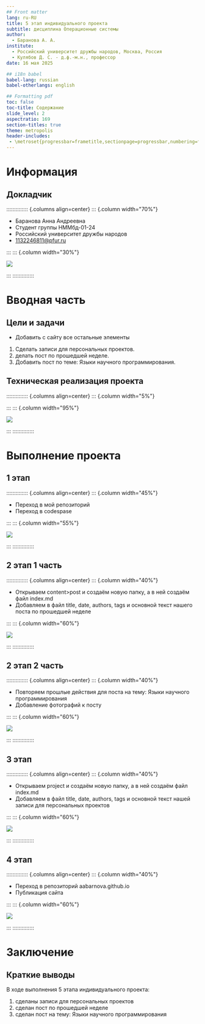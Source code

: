 ```yaml
---
## Front matter
lang: ru-RU
title: 5 этап индивидуального проекта
subtitle: дисциплина Операционные системы
author:
  - Баранова А. А.
institute:
  - Российский университет дружбы народов, Москва, Россия
  - Кулябов Д. С. - д.ф.-м.н., профессор
date: 16 мая 2025

## i18n babel
babel-lang: russian
babel-otherlangs: english

## Formatting pdf
toc: false
toc-title: Содержание
slide_level: 2
aspectratio: 169
section-titles: true
theme: metropolis
header-includes:
 - \metroset{progressbar=frametitle,sectionpage=progressbar,numbering=fraction}
---
```


# Информация

## Докладчик

:::::::::::::: {.columns align=center}
::: {.column width="70%"}

  * Баранова Анна Андреевна
  * Студент группы НММбд-01-24
  * Российский университет дружбы народов
  * [1132246811@pfur.ru](mailto:132246811@pfur.ru)

:::
::: {.column width="30%"}

![](./image/mee.jpg)

:::
::::::::::::::

# Вводная часть

## Цели и задачи

* Добавить с сайту все остальные элементы
1. Сделать записи для персональных проектов.
2. делать пост по прошедшей неделе.
3. Добавить пост по теме: Языки научного программирования.

## Техническая реализация проекта

:::::::::::::: {.columns align=center}
::: {.column width="5%"}


:::
::: {.column width="95%"}

![](./image/1.png)

:::
::::::::::::::

# Выполнение проекта

## 1 этап

:::::::::::::: {.columns align=center}
::: {.column width="45%"}

- Переход в мой репозиторий
- Переход в codespase

:::
::: {.column width="55%"}

![](./image/p1.jpg)

:::
::::::::::::::

## 2 этап 1 часть

:::::::::::::: {.columns align=center}
::: {.column width="40%"}

- Открываем content>post и создаём новую папку, а в ней создаём файл index.md
- Добавляем в файл title, date, authors, tags и основной текст нашего поста по прошедшей неделе

:::
::: {.column width="60%"}

![](./image/2.jpg)

:::
::::::::::::::

## 2 этап 2 часть

:::::::::::::: {.columns align=center}
::: {.column width="40%"}

- Повторяем прошлые действия для поста на тему: Языки научного программирования
- Добавление фотографий к посту

:::
::: {.column width="60%"}

![](./image/3.jpg)

:::
::::::::::::::

## 3 этап

:::::::::::::: {.columns align=center}
::: {.column width="40%"}

- Открываем project и создаём новую папку, а в ней создаём файл index.md
- Добавляем в файл title, date, authors, tags и основной текст нашей записи для персональных проектов

:::
::: {.column width="60%"}

![](./image/5.jpg)

:::
::::::::::::::

## 4 этап

:::::::::::::: {.columns align=center}
::: {.column width="40%"}

- Переход в репозиторий aabarnova.github.io
- Публикация сайта

:::
::: {.column width="60%"}

![](./image/8.jpg)

:::
::::::::::::::

# Заключение

## Краткие выводы

В ходе выполнения 5 этапа индивидуального проекта:
1. сделаны записи для персональных проектов
2. сделан пост по прошедшей неделе
3. сделан пост на тему: Языки научного программирования


